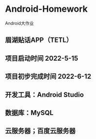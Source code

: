 # Android-Homework
Android大作业
## 眉湖贴话APP（TETL）
## 项目启动时间 2022-5-15
## 项目初步完成时间 2022-6-12
## 开发工具：Android Studio
## 数据库：MySQL
## 云服务器；百度云服务器